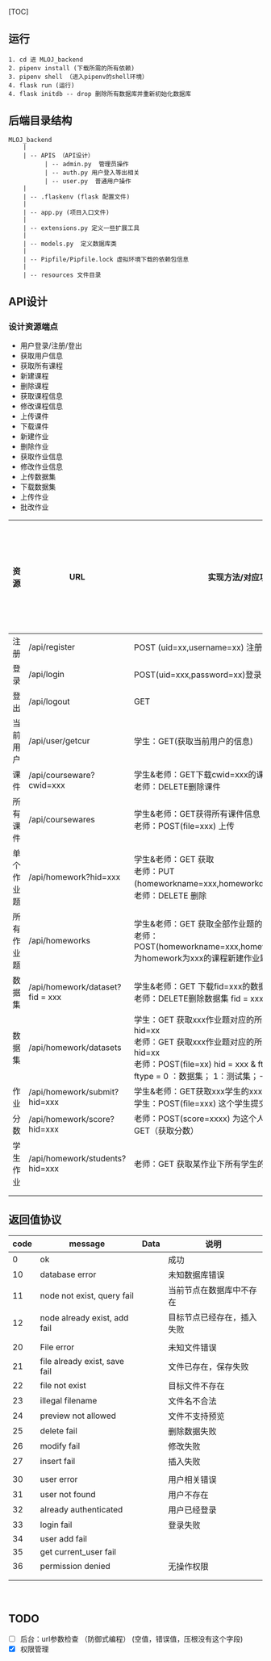 [TOC]

## 运行

```
1. cd 进 MLOJ_backend
2. pipenv install (下载所需的所有依赖)
3. pipenv shell （进入pipenv的shell环境）
4. flask run (运行)
4. flask initdb -- drop 删除所有数据库并重新初始化数据库
```


## 后端目录结构

```
MLOJ_backend
	|
	| -- APIS （API设计）
		  | -- admin.py  管理员操作
		  | -- auth.py 用户登入等出相关
		  | -- user.py  普通用户操作
	|
	| -- .flaskenv (flask 配置文件)
	| 
	| -- app.py (项目入口文件)
	|
	| -- extensions.py 定义一些扩展工具 
	|
	| -- models.py  定义数据库类
	|
	| -- Pipfile/Pipfile.lock 虚拟环境下载的依赖包信息 
	|
	| -- resources 文件目录
```

## API设计

### 设计资源端点

* 用户登录/注册/登出
* 获取用户信息
* 获取所有课程
* 新建课程
* 删除课程
* 获取课程信息
* 修改课程信息
* 上传课件
* 下载课件
* 新建作业
* 删除作业
* 获取作业信息
* 修改作业信息
* 上传数据集
* 下载数据集
* 上传作业
* 批改作业



| 资源       | URL                             | 实现方法/对应功能                                            | 实现等级 | 服务端是否完成部署 |
| ---------- | ------------------------------- | ------------------------------------------------------------ | -------- | ------------------ |
| 注册       | /api/register                   | POST (uid=xx,username=xx) 注册                               | P0       | √                  |
| 登录       | /api/login                      | POST(uid=xxx,password=xx)登录                                | P0       | √                  |
| 登出       | /api/logout                     | GET                                                          | P0       | √                  |
| 当前用户   | /api/user/getcur                | 学生：GET(获取当前用户的信息)                                | P3       | √                  |
| 课件       | /api/courseware?cwid=xxx        | 学生&老师：GET下载cwid=xxx的课件<br/>老师：DELETE删除课件    | P1       | √                  |
| 所有课件   | /api/coursewares                | 学生&老师：GET获得所有课件信息<br>老师：POST(file=xxx) 上传 <br> | P1       | √                  |
| 单个作业题 | /api/homework?hid=xxx           | 学生&老师：GET 获取<br/>老师：PUT (homeworkname=xxx,homeworkdesc=xxx,type=1)修改<br/>老师：DELETE 删除 | P1       | √                  |
| 所有作业题 | /api/homeworks                  | 学生&老师：GET 获取全部作业题的信息<br/>老师：POST(homeworkname=xxx,homeworkdesc=xxx,type=x)为homework为xxx的课程新建作业题，作业题类型为x | P1       | √                  |
| 数据集     | /api/homework/dataset?fid = xxx | 学生&老师：GET 下载fid=xxx的数据集<br/>老师：DELETE删除数据集 fid = xxx | P2       |                    |
| 数据集     | /api/homework/datasets          | 学生：GET 获取xxx作业题对应的所有数据集 （不包括答案）hid=xx<br/>老师：GET 获取xxx作业题对应的所有数据集 （包括答案）hid=xx<br/>老师：POST(file=xx) hid = xxx & ftype=x为xxx上传数据集<br/> ftype = 0 ：数据集； 1：测试集；-1 ：答案集 | P2       |                    |
| 作业       | /api/homework/submit?hid=xxx    | 学生&老师：GET获取xxx学生的xxx作业信息<br/>学生：POST(file=xxx) 这个学生提交这次作业的答案 | P2       |                    |
| 分数       | /api/homework/score?hid=xxx     | 老师：POST(score=xxxx) 为这个人的这个作业打分<br>GET（获取分数） | P2       |                    |
| 学生作业   | /api/homework/students?hid=xxx  | 老师：GET 获取某作业下所有学生的完成情况                     |          |                    |
|            |                                 |                                                              |          |                    |
|            |                                 |                                                              |          |                    |


## 返回值协议

| code | message                       | Data | 说明                       |
| ---- | ----------------------------- | ---- | -------------------------- |
| 0    | ok                            |      | 成功                       |
| 10   | database error                |      | 未知数据库错误             |
| 11   | node not exist, query fail    |      | 当前节点在数据库中不存在   |
| 12   | node already exist, add fail  |      | 目标节点已经存在，插入失败 |
|      |                               |      |                            |
| 20   | File error                    |      | 未知文件错误               |
| 21   | file already exist, save fail |      | 文件已存在，保存失败       |
| 22   | file not exist                |      | 目标文件不存在             |
| 23   | illegal filename              |      | 文件名不合法               |
| 24   | preview  not allowed          |      | 文件不支持预览             |
| 25   | delete fail                   |      | 删除数据失败               |
| 26   | modify fail                   |      | 修改失败                   |
| 27   | insert fail                   |      | 插入失败                   |
|      |                               |      |                            |
| 30   | user error                     |      | 用户相关错误               |
| 31   | user not found                 |      | 用户不存在                 |
| 32   | already authenticated          |      | 用户已经登录               |
| 33   | login fail                     |      | 登录失败                   |
| 34   | user add fail                  |      |                            |
| 35   | get current_user fail          |      |                            |
| 36 | permission denied |      | 无操作权限 |
|      |                               |      |                            |
|      |                               |      |                            |

​	



## TODO

- [ ] 后台：url参数检查 （防御式编程）  (空值，错误值，压根没有这个字段)
- [x] 权限管理